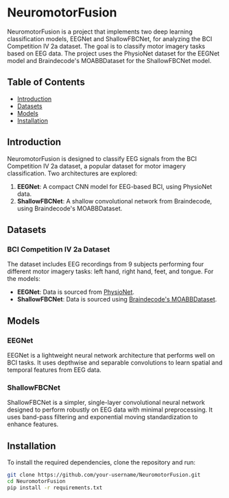 # NeuromotorFusion

NeuromotorFusion is a project that implements two deep learning classification models, EEGNet and ShallowFBCNet, for analyzing the BCI Competition IV 2a dataset. The goal is to classify motor imagery tasks based on EEG data. The project uses the PhysioNet dataset for the EEGNet model and Braindecode's MOABBDataset for the ShallowFBCNet model.

## Table of Contents
- [Introduction](#introduction)
- [Datasets](#datasets)
- [Models](#models)
- [Installation](#installation)

## Introduction
NeuromotorFusion is designed to classify EEG signals from the BCI Competition IV 2a dataset, a popular dataset for motor imagery classification. Two architectures are explored:
1. **EEGNet**: A compact CNN model for EEG-based BCI, using PhysioNet data.
2. **ShallowFBCNet**: A shallow convolutional network from Braindecode, using Braindecode's MOABBDataset.

## Datasets
### BCI Competition IV 2a Dataset
The dataset includes EEG recordings from 9 subjects performing four different motor imagery tasks: left hand, right hand, feet, and tongue. For the models:
- **EEGNet**: Data is sourced from [PhysioNet](https://physionet.org/).
- **ShallowFBCNet**: Data is sourced using [Braindecode's MOABBDataset](https://braindecode.org/).

## Models
### EEGNet
EEGNet is a lightweight neural network architecture that performs well on BCI tasks. It uses depthwise and separable convolutions to learn spatial and temporal features from EEG data.

### ShallowFBCNet
ShallowFBCNet is a simpler, single-layer convolutional neural network designed to perform robustly on EEG data with minimal preprocessing. It uses band-pass filtering and exponential moving standardization to enhance features.

## Installation
To install the required dependencies, clone the repository and run:

```bash
git clone https://github.com/your-username/NeuromotorFusion.git
cd NeuromotorFusion
pip install -r requirements.txt
